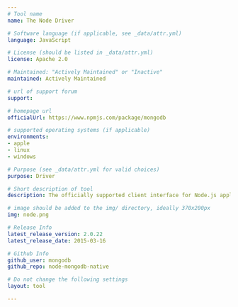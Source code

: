 ```yaml
---
# Tool name
name: The Node Driver

# Software language (if applicable, see _data/attr.yml)
language: JavaScript

# License (should be listed in _data/attr.yml)
license: Apache 2.0

# Maintained: "Actively Maintained" or "Inactive"
maintained: Actively Maintained

# url of support forum
support: 

# homepage url
officialUrl: https://www.npmjs.com/package/mongodb

# supported operating systems (if applicable)
environments:
- apple
- linux
- windows

# Purpose (see _data/attr.yml for valid choices)
purpose: Driver

# Short description of tool
description: The officially supported client interface for Node.js applications.

# image should be added to the img/ directory, ideally 370x200px
img: node.png

# Release Info
latest_release_version: 2.0.22
latest_release_date: 2015-03-16

# Github Info
github_user: mongodb
github_repo: node-mongodb-native

# Do not change the following settings
layout: tool

---
```


